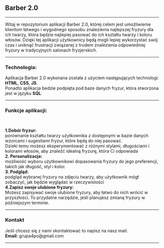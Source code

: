 ## Barber 2.0
<hr>

Witaj w repozytorium aplikacji Barber 2.0, której celem jest umożliwienie klientom łatwego i wygodnego 
sposobu znalezienia najlepszej fryzury dla ich twarzy, która będzie najlepiej pasować 
do ich kształtu twarzy i koloru włosów. Dzięki tej aplikacji użytkownicy będą mogli lepiej 
wykorzystać swój czas i uniknąć frustracji związanej z trudem znalezienia 
odpowiedniej fryzury w tradycyjnych salonach fryzjerskich.
<br>
<hr>
<h3> Technologia: </h3>
Aplikacja Barber 2.0 wykonana została z użyciem następujących technologi: <strong> HTML</strong>, <strong>CSS</strong>, <strong>JS</strong>. 
<br>Ponadto aplikacja bedzie podpięta pod baze danych fryzur, która stworzona jest w języku <strong>SQL</strong>. 

<br>
<hr>
<h3> Funkcje aplikacji: </h3> 
<br>


  <strong>1.Dobór fryzur: </strong> <br> porównanie kształtu twarzy użytkownika z dostępnymi 
w bazie danych wzorcami i sugestiami fryzur, które będą do niej pasować.<br>
Dzieki temu możesz eksperymentować z różnymi stylami, długościami i kolorami włosów, aby znaleźć idealną fryzurę, która Ci odpowiada<br>
<strong> 2. Personalizacja:</strong> <br> możliwość wyboru użytkownikowi dopasowania fryzury do jego 
preferencji, takich jak długość, styl i kolor.<br>
<strong> 3. Podgląd: </strong> <br> podgląd wybranej fryzury na zdjęciu twarzy, aby użytkownik mógł zobaczyć, 
jak będzie wyglądać w rzeczywistości<br>
<strong> 4.Zapisz swoje ulubione fryzury:</strong> <br> Możesz zapisywać swoje ulubione fryzury, aby łatwo do nich wrócić w przyszłości. To przydatne narzędzie, jeśli planujesz zmianę fryzury w późniejszym terminie.
<hr>
<h3> Kontakt</h3>
Jeśli chcesz się z nami skontaktować to napisz na nasz mail:
<br>
<strong> Email:</strong> grupa4po@gmail.com
<hr>
